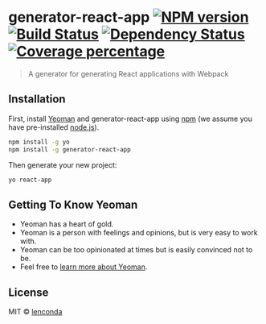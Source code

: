 # generator-react-app [![NPM version][npm-image]][npm-url] [![Build Status][travis-image]][travis-url] [![Dependency Status][daviddm-image]][daviddm-url] [![Coverage percentage][coveralls-image]][coveralls-url]
> A generator for generating React applications with Webpack

## Installation

First, install [Yeoman](http://yeoman.io) and generator-react-app using [npm](https://www.npmjs.com/) (we assume you have pre-installed [node.js](https://nodejs.org/)).

```bash
npm install -g yo
npm install -g generator-react-app
```

Then generate your new project:

```bash
yo react-app
```

## Getting To Know Yeoman

 * Yeoman has a heart of gold.
 * Yeoman is a person with feelings and opinions, but is very easy to work with.
 * Yeoman can be too opinionated at times but is easily convinced not to be.
 * Feel free to [learn more about Yeoman](http://yeoman.io/).

## License

MIT © [lenconda](https://blog.lenconda.top)


[npm-image]: https://badge.fury.io/js/generator-react-app.svg
[npm-url]: https://npmjs.org/package/generator-react-app
[travis-image]: https://travis-ci.com/lenconda/generator-react-app.svg?branch=master
[travis-url]: https://travis-ci.com/lenconda/generator-react-app
[daviddm-image]: https://david-dm.org/lenconda/generator-react-app.svg?theme=shields.io
[daviddm-url]: https://david-dm.org/lenconda/generator-react-app
[coveralls-image]: https://coveralls.io/repos/lenconda/generator-react-app/badge.svg
[coveralls-url]: https://coveralls.io/r/lenconda/generator-react-app

